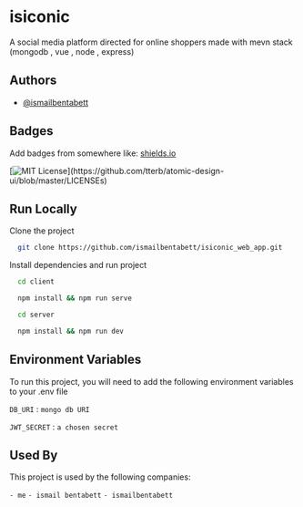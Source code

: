
# isiconic

A social media platform directed for online shoppers 
made with mevn stack (mongodb , vue , node , express)



## Authors

- [@ismailbentabett](https://www.github.com/ismailbentabett)

  
## Badges

Add badges from somewhere like: [shields.io](https://shields.io/)

[![MIT License](https://img.shields.io/apm/l/atomic-design-ui.svg?)](https://github.com/tterb/atomic-design-ui/blob/master/LICENSEs)

## Run Locally

Clone the project

```bash
  git clone https://github.com/ismailbentabett/isiconic_web_app.git
```

Install dependencies and run project

```bash
  cd client
```


```bash
  npm install && npm run serve
```

```bash
  cd server 
```


```bash
  npm install && npm run dev
```

  
## Environment Variables

To run this project, you will need to add the following environment variables to your .env file

`DB_URI` : `mongo db URI`

`JWT_SECRET` : `a chosen secret`


  
## Used By

This project is used by the following companies:

`- me`
`- ismail bentabett`
`- ismailbentabett`

  
